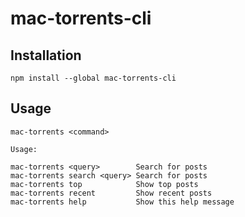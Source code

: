 # mac-torrents-cli

## Installation

```
npm install --global mac-torrents-cli
```

## Usage

```
mac-torrents <command>

Usage:

mac-torrents <query>        Search for posts
mac-torrents search <query> Search for posts
mac-torrents top            Show top posts
mac-torrents recent         Show recent posts
mac-torrents help           Show this help message
```

